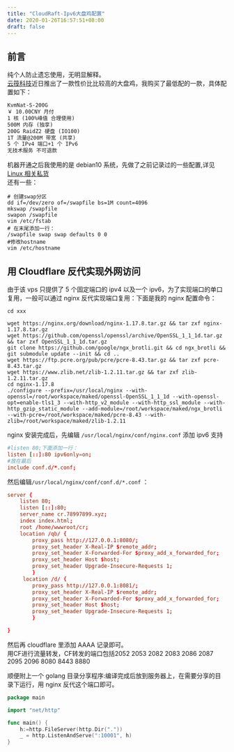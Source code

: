 ```yaml
---
title: "CloudRaft-Ipv6大盘鸡配置"
date: 2020-01-26T16:57:51+08:00
draft: false
---
```


## 前言

纯个人防止遗忘使用，无明显解释。  
[云筏科技](www.cloudraft.cn)近日推出了一款性价比比较高的大盘鸡，我购买了最低配的一款，具体配置如下：

```markdown
KvmNat-S-200G
￥ 10.00CNY 月付
1 核 (100%峰值 合理使用)
500M 内存 (独享)
200G RaidZ2 硬盘 (IO100)
1T 流量@200M 带宽 (共享)
5 个 IPv4 端口+1 个 IPv6
无技术服务 不可退款
```

机器开通之后我使用的是 debian10 系统，先做了之前记录过的一些配置,详见[Linux 相关私货](https://78997899.xyz/posts/linux-micro-thing.html)  
还有一些：

```shell
# 创建swap分区
dd if=/dev/zero of=/swapfile bs=1M count=4096
mkswap /swapfile
swapon /swapfile
vim /etc/fstab
# 在末尾添加一行：
/swapfile swap swap defaults 0 0
#修改hostname
vim /etc/hostname
```

## 用 Cloudflare 反代实现外网访问

由于该 vps 只提供了 5 个固定端口的 ipv4 以及一个 ipv6，为了实现端口的单口复用，一般可以通过 nginx 反代实现端口复用：下面是我的 nginx 配置命令：

```shell
cd xxx

wget https://nginx.org/download/nginx-1.17.8.tar.gz && tar zxf nginx-1.17.8.tar.gz
wget https://github.com/openssl/openssl/archive/OpenSSL_1_1_1d.tar.gz && tar zxf OpenSSL_1_1_1d.tar.gz
git clone https://github.com/google/ngx_brotli.git && cd ngx_brotli && git submodule update --init && cd ..
wget https://ftp.pcre.org/pub/pcre/pcre-8.43.tar.gz && tar zxf pcre-8.43.tar.gz
wget https://www.zlib.net/zlib-1.2.11.tar.gz && tar zxf zlib-1.2.11.tar.gz
cd nginx-1.17.8
./configure --prefix=/usr/local/nginx --with-openssl=/root/workspace/maked/openssl-OpenSSL_1_1_1d --with-openssl-opt=enable-tls1_3 --with-http_v2_module --with-http_ssl_module --with-http_gzip_static_module --add-module=/root/workspace/maked/ngx_brotli --with-pcre=/root/workspace/maked/pcre-8.43 --with-zlib=/root/workspace/maked/zlib-1.2.11
```

nginx 安装完成后，先编辑 `/usr/local/nginx/conf/nginx.conf` 添加 ipv6 支持

```conf
#listen 80;下面添加一行：
listen [::]:80 ipv6only=on;
#放在最后
include conf.d/*.conf;
```

然后编辑`/usr/local/nginx/conf/conf.d/*.conf` ：

```conf
server {
    listen 80;
    listen [::]:80;
    server_name cr.78997899.xyz;
    index index.html;
    root /home/wwwroot/cr;
    location /qb/ {
        proxy_pass http://127.0.0.1:8080/;
        proxy_set_header X-Real-IP $remote_addr;
        proxy_set_header X-Forwarded-For $proxy_add_x_forwarded_for;
        proxy_set_header Host $host;
        proxy_set_header Upgrade-Insecure-Requests 1;
        }
     location /d/ {
        proxy_pass http://127.0.0.1:8081/;
        proxy_set_header X-Real-IP $remote_addr;
        proxy_set_header X-Forwarded-For $proxy_add_x_forwarded_for;
        proxy_set_header Host $host;
        proxy_set_header Upgrade-Insecure-Requests 1;
        }

}
```

然后再 cloudflare 里添加 AAAA 记录即可。  
用CF进行流量转发，CF转发的端口包括2052 2053 2082 2083 2086 2087 2095 2096 8080 8443 8880  

顺便附上一个 golang 目录分享程序:编译完成后放到服务器上，在需要分享的目录下运行，用 nginx 反代这个端口即可。

```go
package main

import "net/http"

func main() {
	h:=http.FileServer(http.Dir("."))
	_ = http.ListenAndServe(":10001", h)
}
```
